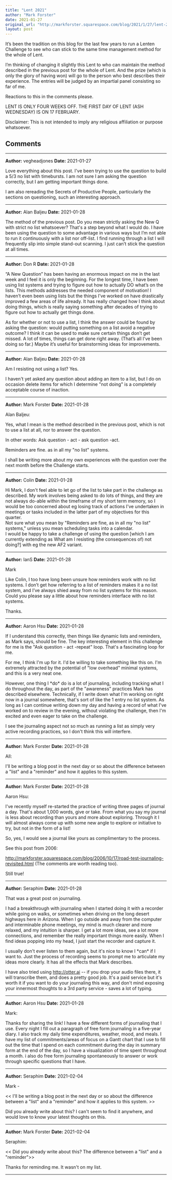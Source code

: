 ```yaml
---
title: "Lent 2021"
author: "Mark Forster"
date: 2021-01-27
original_url: "http://markforster.squarespace.com/blog/2021/1/27/lent-2021.html"
layout: post
---
```


It’s been the tradition on this blog for the last few years to run a Lenten Challenge to see who can stick to the same time management method for the whole of Lent.

I’m thinking of changing it slightly this Lent to who can maintain the method described in the previous post for the whole of Lent. And the prize (which is only the glory of having won) will go to the person who best describes their experience. The entries will be judged by an impartial panel consisting so far of me.

Reactions to this in the comments please.

LENT IS ONLY FOUR WEEKS OFF. THE FIRST DAY OF LENT (ASH WEDNESDAY) IS ON 17 FEBRUARY.

Disclaimer: This is not intended to imply any religious affiliation or purpose whatsoever.


## Comments

---

**Author:** vegheadjones
**Date:** 2021-01-27

Love everything about this post. I've been trying to use the question to build a 5/3 no list with timebursts. I am not sure I am asking the question correctly, but I am getting important things done.  
  
I am also rereading the Secrets of Productive People, particularly the sections on questioning, such an interesting approach.

---

**Author:** Alan Baljeu
**Date:** 2021-01-28

The method of the previous post. Do you mean strictly asking the New Q with strict no list whatsoever? That's a step beyond what I would do. I have been using the question to some advantage in various ways but I’m not able to run it continuously with a list nor off-list. I find running through a list I will frequently slip into simple stand-out scanning. I just can’t stick the question at all times.

---

**Author:** Don R
**Date:** 2021-01-28

“A New Question” has been having an enormous impact on me in the last week and I feel it is only the beginning. For the longest time, I have been using list systems and trying to figure out how to actually DO what’s on the lists. This methods addresses the needed component of motivation! I haven’t even been using lists but the things I’ve worked on have drastically improved a few areas of life already. It has really changed how I think about doing things, which is really saying something after decades of trying to figure out how to actually get things done.  
  
As for whether or not to use a list, I think the answer could be found by asking the question: would putting something on a list avoid a negative outcome? I think it can be used to make sure certain things don’t get missed. A lot of times, things can get done right away. (That’s all I’ve been doing so far.) Maybe it’s useful for brainstorming ideas for improvements.

---

**Author:** Alan Baljeu
**Date:** 2021-01-28

Am I resisting not using a list? Yes.   
  
I haven't yet asked any question about adding an item to a list, but I do on occasion delete items for which I determine "not doing" is a completely acceptable course of inaction.

---

**Author:** Mark Forster
**Date:** 2021-01-28

Alan Baljeu:  
  
Yes, what I mean is the method described in the previous post, which is not to use a list at all, nor to answer the question.   
  
In other words: Ask question - act - ask question -act.  
  
Reminders are fine. as in all my "no list" systems.  
  
I shall be writing more about my own experiences with the question over the next month before the Challenge starts.

---

**Author:** Colin
**Date:** 2021-01-28

Hi Mark, I don't feel able to let go of the list to take part in the challenge as described. My work involves being asked to do lots of things, and they are not always do-able within the timeframe of my short term memory, so I would be too concerned about eg losing track of actions I've undertaken in meetings or tasks included in the latter part of my objectives for this quarter.  
Not sure what you mean by "Reminders are fine, as in all my "no list" systems," unless you mean scheduling tasks into a calendar.   
I would be happy to take a challenge of using the question [which I am currently extending as What am I resisting (the consequences of) not doing?] with eg the new AF2 variant.

---

**Author:** IanS
**Date:** 2021-01-28

Mark  
  
Like Colin, I too have long been unsure how reminders work with no list systems. I don’t get how referring to a list of reminders makes it a no list system, and I’ve always shied away from no list systems for this reason. Could you please say a little about how reminders interface with no list systems.  
  
Thanks.

---

**Author:** Aaron Hsu
**Date:** 2021-01-28

If I understand this correctly, then things like dynamic lists and reminders, as Mark says, should be fine. The key interesting element in this challenge for me is the "Ask question - act -repeat" loop. That's a fascinating loop for me.   
  
For me, I think I'm up for it. I'd be willing to take something like this on. I'm extremely attracted by the potential of "low overhead" minimal systems, and this is a very neat one.   
  
However, one thing I \*do\* do is a lot of journaling, including tracking what I do throughout the day, as part of the "awareness" practices Mark has described elsewhere. Technically, if I write down what I'm working on right now in a journal somewhere, that's sort of like the 1 entry no list system. As long as I can continue writing down my day and having a record of what I've worked on to review in the evening, without violating the challenge, then I'm excited and even eager to take on the challenge.   
  
I see the journaling aspect not so much as running a list as simply very active recording practices, so I don't think this will interfere.

---

**Author:** Mark Forster
**Date:** 2021-01-28

All:  
  
I'll be writing a blog post in the next day or so about the difference between a "list" and a "reminder" and how it applies to this system.

---

**Author:** Mark Forster
**Date:** 2021-01-28

Aaron Hsu:  
  
I've recently myself re-started the practice of writing three pages of journal a day. That's about 1,000 words, give or take. From what you say my journal is less about recording than yours and more about exploring. Through it I will almost always come up with some new angle to explore or initiative to try, but not in the form of a list!  
  
So, yes, I would see a journal like yours as complimentary to the process.  
  
See this post from 2006:  
  
<http://markforster.squarespace.com/blog/2006/10/17/road-test-journaling-revisited.html> (The comments are worth reading too).  
  
Still true!

---

**Author:** Seraphim
**Date:** 2021-01-28

That was a great post on journaling.  
  
I had a breakthrough with journaling when I started doing it with a recorder while going on walks, or sometimes when driving on the long desert highways here in Arizona. When I go outside and away from the computer and interminable phone meetings, my mind is much clearer and more relaxed, and my intuition is sharper. I get a lot more ideas, see a lot more connections, and remember the really important things more easily. When I find ideas popping into my head, I just start the recorder and capture it.   
  
I usually don't ever listen to them again, but it's nice to know I \*can\* if I want to. Just the process of recording seems to prompt me to articulate my ideas more clearly. It has all the effects that Mark describes.   
  
I have also tried using <http://otter.ai> -- if you drop your audio files there, it will transcribe them, and does a pretty good job. It's a paid service but it's worth it if you want to do your journaling this way, and don't mind exposing your innermost thoughts to a 3rd party service - saves a lot of typing.

---

**Author:** Aaron Hsu
**Date:** 2021-01-28

Mark:  
  
Thanks for sharing the link! I have a few different forms of journaling that I use. Every night I fill out a paragraph of free form journaling in a five-year diary. I also track my daily time expenditures, weather, mood, and meals. I have my list of commitments/areas of focus on a Gantt chart that I use to fill out the time that I spend on each commitment during the day in summary form at the end of the day, so I have a visualization of time spent throughout a month. i also do free form journaling spontaneously to answer or work through specific questions that I have.

---

**Author:** Seraphim
**Date:** 2021-02-04

Mark -   
  
<< I'll be writing a blog post in the next day or so about the difference between a "list" and a "reminder" and how it applies to this system. >>  
  
Did you already write about this? I can't seem to find it anywhere, and would love to know your latest thoughts on this.

---

**Author:** Mark Forster
**Date:** 2021-02-04

Seraphim:  
  
<< Did you already write about this? The difference between a "list" and a "reminder">>  
  
Thanks for reminding me. It wasn't on my list.

---
